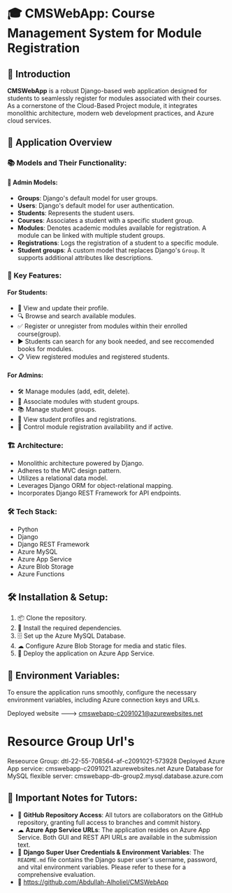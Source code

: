 
# 🎓 CMSWebApp: Course Management System for Module Registration

## 📌 Introduction
**CMSWebApp** is a robust Django-based web application designed for students to seamlessly register for modules associated with their courses. As a cornerstone of the Cloud-Based Project module, it integrates monolithic architecture, modern web development practices, and Azure cloud services.
## 🚀 Application Overview

### 📚 Models and Their Functionality:

#### 🔐 Admin Models:
- **Groups**: Django's default model for user groups.
- **Users**: Django's default model for user authentication.
- **Students**: Represents the student users.
- **Courses**: Associates a student with a specific student group.
- **Modules**: Denotes academic modules available for registration. A module can be linked with multiple student groups.
- **Registrations**: Logs the registration of a student to a specific module.
- **Student groups**: A custom model that replaces Django's `Group`. It supports additional attributes like descriptions.

### 🌟 Key Features:

#### For Students:
- 📝 View and update their profile.
- 🔍 Browse and search available modules.
- ✅ Register or unregister from modules within their enrolled course(group).
-  ▶️ Students can search for any book needed, and see reccomended books for modules.
- 📋 View registered modules and registered students.

#### For Admins:
- 🛠 Manage modules (add, edit, delete).
- 🤝 Associate modules with student groups.
- 📚 Manage student groups.
- 👥 View student profiles and registrations.
- 🚫 Control module registration availability and if active.

### 🏗 Architecture:
- Monolithic architecture powered by Django.
- Adheres to the MVC design pattern.
- Utilizes a relational data model.
- Leverages Django ORM for object-relational mapping.
- Incorporates Django REST Framework for API endpoints.

### 🛠 Tech Stack:
- Python
- Django
- Django REST Framework
- Azure MySQL
- Azure App Service
- Azure Blob Storage
- Azure Functions

## 🛠 Installation & Setup:
1. 📦 Clone the repository.
2. 🧰 Install the required dependencies.
3. 🗄 Set up the Azure MySQL Database.
4. ☁ Configure Azure Blob Storage for media and static files.
5. 🚀 Deploy the application on Azure App Service.

## 🔐 Environment Variables:
To ensure the application runs smoothly, configure the necessary environment variables, including Azure connection keys and URLs.

Deployed website ---> cmswebapp-c2091021@azurewebsites.net


# Resource Group Url's
Reseource Group: dtl-22-55-708564-af-c2091021-573928
Deployed Azure App service: cmswebapp-c2091021.azurewebsites.net
Azure Database for MySQL flexible server: cmswebapp-db-group2.mysql.database.azure.com





## 📢 Important Notes for Tutors:
- 📂 **GitHub Repository Access**: All tutors are collaborators on the GitHub repository, granting full access to branches and commit history.
- ☁ **Azure App Service URLs**: The application resides on Azure App Service. Both GUI and REST API URLs are available in the submission text.
- 🔑 **Django Super User Credentials & Environment Variables**: The `README.md` file contains the Django super user's username, password, and vital environment variables. Please refer to these for a comprehensive evaluation.
- 🫡 https://github.com/Abdullah-Alholiel/CMSWebApp
